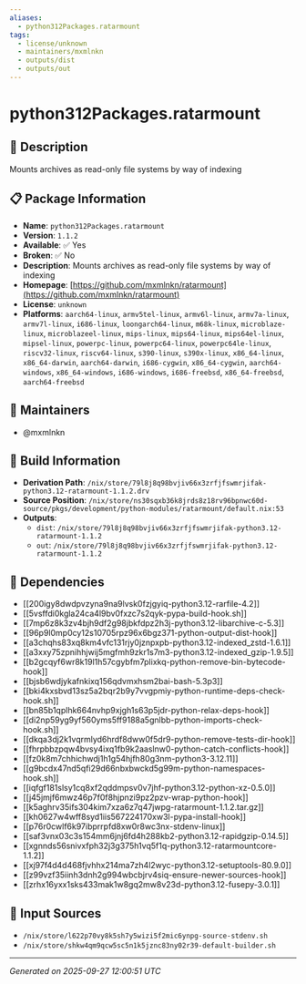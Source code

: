 ```yaml
---
aliases:
  - python312Packages.ratarmount
tags:
  - license/unknown
  - maintainers/mxmlnkn
  - outputs/dist
  - outputs/out
---
```


# python312Packages.ratarmount

## 📝 Description

Mounts archives as read-only file systems by way of indexing

## 📋 Package Information

- **Name**: `python312Packages.ratarmount`
- **Version**: `1.1.2`
- **Available**: ✅ Yes
- **Broken**: ✅ No
- **Description**: Mounts archives as read-only file systems by way of indexing
- **Homepage**: [https://github.com/mxmlnkn/ratarmount](https://github.com/mxmlnkn/ratarmount)
- **License**: `unknown`
- **Platforms**: `aarch64-linux`, `armv5tel-linux`, `armv6l-linux`, `armv7a-linux`, `armv7l-linux`, `i686-linux`, `loongarch64-linux`, `m68k-linux`, `microblaze-linux`, `microblazeel-linux`, `mips-linux`, `mips64-linux`, `mips64el-linux`, `mipsel-linux`, `powerpc-linux`, `powerpc64-linux`, `powerpc64le-linux`, `riscv32-linux`, `riscv64-linux`, `s390-linux`, `s390x-linux`, `x86_64-linux`, `x86_64-darwin`, `aarch64-darwin`, `i686-cygwin`, `x86_64-cygwin`, `aarch64-windows`, `x86_64-windows`, `i686-windows`, `i686-freebsd`, `x86_64-freebsd`, `aarch64-freebsd`
## 👥 Maintainers

- @mxmlnkn


## 🔧 Build Information

- **Derivation Path**: `/nix/store/79l8j8q98bvjiv66x3zrfjfswmrjifak-python3.12-ratarmount-1.1.2.drv`
- **Source Position**: `/nix/store/ns30sqxb36k8jrds8z18rv96bpnwc60d-source/pkgs/development/python-modules/ratarmount/default.nix:53`
- **Outputs**:
  - `dist`:  `/nix/store/79l8j8q98bvjiv66x3zrfjfswmrjifak-python3.12-ratarmount-1.1.2`
  - `out`:  `/nix/store/79l8j8q98bvjiv66x3zrfjfswmrjifak-python3.12-ratarmount-1.1.2`

## 🔗 Dependencies

- [[200igy8dwdpvzyna9na9lvsk0fzjgyiq-python3.12-rarfile-4.2]]
- [[5vsffdi0kgla24ca4l9bv0fxzc7s2qyk-pypa-build-hook.sh]]
- [[7mp6z8k3zv4bjh9df2g98jbkfdpz2h3j-python3.12-libarchive-c-5.3]]
- [[96p9l0mp0cy12s10705rpz96x6bgz371-python-output-dist-hook]]
- [[a3chqhs83xq8km4vfc131rjy0jznpxpb-python3.12-indexed_zstd-1.6.1]]
- [[a3xxy75zpnihhjwij5mgfmh9zkr1s7m3-python3.12-indexed_gzip-1.9.5]]
- [[b2gcqyf6wr8k19l1h57cgybfm7plixkq-python-remove-bin-bytecode-hook]]
- [[bjsb6wdjykafnkixq156qdvmxhsm2bai-bash-5.3p3]]
- [[bki4kxsbvd13sz5a2bqr2b9y7vvgpmiy-python-runtime-deps-check-hook.sh]]
- [[bn85b1qplhk664nvhp9xjgh1s63p5jdr-python-relax-deps-hook]]
- [[di2np59yg9yf560yms5ff9188a5gnlbb-python-imports-check-hook.sh]]
- [[dkqa3dj2k1vqrmlyd6hrdf8dww0f5dr9-python-remove-tests-dir-hook]]
- [[fhrpbbzpqw4bvsy4ixq1fb9k2aaslnw0-python-catch-conflicts-hook]]
- [[fz0k8m7chhichwdj1h1g54hjfh80g3nm-python3-3.12.11]]
- [[g9bcdx47nd5qfi29d66nbxbwckd5g99m-python-namespaces-hook.sh]]
- [[iqfgf181slsy1cq8xf2qddmpsv0v7jhf-python3.12-python-xz-0.5.0]]
- [[j45jmjf6mwz46p7f0f8hjpnzi9pz2pzv-wrap-python-hook]]
- [[k5aghrv35ifs304kim7xza6z7q47jwpg-ratarmount-1.1.2.tar.gz]]
- [[kh0627w4wff8syd1iis567224170xw3l-pypa-install-hook]]
- [[p76r0cwlf6k97ibprrpfd8xw0r8wc3nx-stdenv-linux]]
- [[saf3vnx03c3s154mm6jnj6fd4h288kb2-python3.12-rapidgzip-0.14.5]]
- [[xgnnds56snivxfph32j3g375h1vq5f1q-python3.12-ratarmountcore-1.1.2]]
- [[xj97f4d4d468fjvhhx214ma7zh4l2wyc-python3.12-setuptools-80.9.0]]
- [[z99vzf35iinh3dnh2g994wbcbjrv4siq-ensure-newer-sources-hook]]
- [[zrhx16yxx1sks433mak1w8gq2mw8v23d-python3.12-fusepy-3.0.1]]

## 📁 Input Sources

- `/nix/store/l622p70vy8k5sh7y5wizi5f2mic6ynpg-source-stdenv.sh`
- `/nix/store/shkw4qm9qcw5sc5n1k5jznc83ny02r39-default-builder.sh`

---
*Generated on 2025-09-27 12:00:51 UTC*
